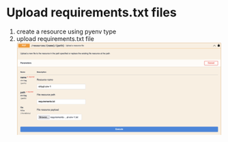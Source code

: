 # Upload requirements.txt files

1. create a resource using pyenv type
2. upload requirements.txt file ![upload](../../images/upload-requirements-file.png)

